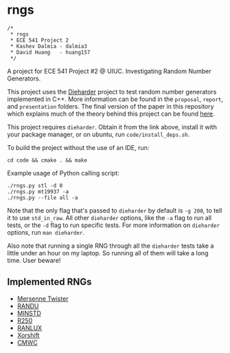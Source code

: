 rngs
====

    /*
     * rngs
     * ECE 541 Project 2
     * Kashev Dalmia - dalmia3
     * David Huang   - huang157
     */

A project for ECE 541 Project #2 @ UIUC. Investigating Random Number Generators.


This project uses the [Dieharder](https://www.phy.duke.edu/~rgb/General/dieharder.php) project to test random number generators implemented in C++. More information can be found in the `proposal`, `report`, and `presentation` folders. The final version of the paper in this repository which explains much of the theory behind this project can be found [here](https://github.com/kashev/rngs/raw/master/report/report.pdf).


This project requires `dieharder`. Obtain it from the link above, install it with your package manager, or on ubuntu, run `code/install_deps.sh`.

To build the project without the use of an IDE, run:

    cd code && cmake . && make

Example usage of Python calling script:

    ./rngs.py stl -d 0
    ./rngs.py mt19937 -a
    ./rngs.py --file all -a

Note that the only flag that's passed to `dieharder` by default is `-g 200`, to tell it to use `std_in_raw`. All other `dieharder` options, like the `-a` flag to run all tests, or the `-d` flag to run specific tests. For more information on `dieharder` options, run `man dieharder`.

Also note that running a single RNG through all the `dieharder` tests take a little under an hour on my laptop. So running all of them will take a long time. User beware!

## Implemented RNGs
- [Mersenne Twister](http://en.wikipedia.org/wiki/Mersenne_twister)
- [RANDU](http://en.wikipedia.org/wiki/RANDU)
- [MINSTD](http://en.wikipedia.org/wiki/Lehmer_random_number_generator#Parameters_in_common_use)
- [R250](http://fossies.org/dox/gsl-1.16/r250_8c_source.html)
- [RANLUX](https://github.com/LuaDist/gsl/blob/master/rng/ranlux.c)
- [Xorshift](http://en.wikipedia.org/wiki/Xorshift)
- [CMWC](http://en.wikipedia.org/wiki/Multiply-with-carry#Implementation)
